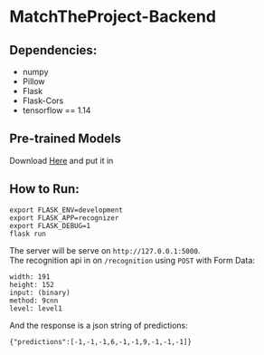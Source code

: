 # MatchTheProject-Backend


## Dependencies:

- numpy
- Pillow
- Flask
- Flask-Cors
- tensorflow == 1.14

## Pre-trained Models
Download [Here](https://drive.google.com/open?id=1dmHhyawT0GplbWmmeFgtUfFwm0UVpiF_)
and put it in 
## How to Run:
``````
export FLASK_ENV=development 
export FLASK_APP=recognizer
export FLASK_DEBUG=1
flask run
``````
The server will be serve on `http://127.0.0.1:5000`.  
The recognition api in on `/recognition` using `POST` with Form Data:
```
width: 191
height: 152
input: (binary)
method: 9cnn
level: level1
``` 
And the response is a json string of predictions: 
```
{"predictions":[-1,-1,-1,6,-1,-1,9,-1,-1,-1]}
```
